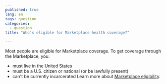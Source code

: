 ```yaml
---
published: true
lang: en
tags: question
categories:
  - question
title: "Who's eligible for Marketplace health coverage?"

---
```


Most people are eligible for Marketplace coverage. To get coverage through the Marketplace, you: 

* must live in the United States
* must be a U.S. citizen or national (or be lawfully present)
* can't be currently incarcerated
Learn more about [Marketplace eligibility](/am-i-eligible-for-coverage-in-the-marketplace).
